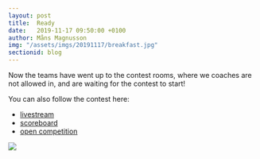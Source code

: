 ```yaml
---
layout: post
title:  Ready
date:   2019-11-17 09:50:00 +0100
author: Måns Magnusson
img: "/assets/imgs/20191117/breakfast.jpg"
sectionid: blog
---
```


Now the teams have went up to the contest rooms, where we coaches are not allowed in, and are waiting for the contest to start!

You can also follow the contest here:
- [livestream](https://www.youtube.com/icpclive)
- [scoreboard](https://scoreboard.nwerc.eu/)
- [open competition](https://open.kattis.com/contests/nwerc19open)

<img src="{{site.baseurl}}{{page.img}}" />
